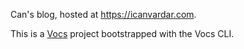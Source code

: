 Can's blog, hosted at https://icanvardar.com.

This is a [Vocs](https://vocs.dev) project bootstrapped with the Vocs CLI.
